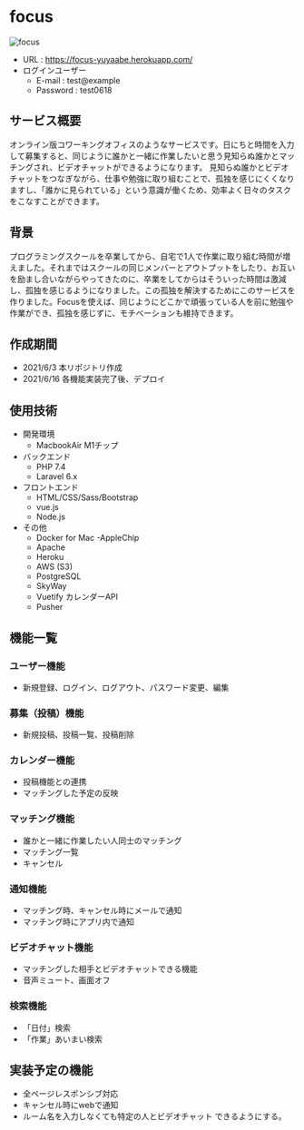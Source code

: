 # focus
![focus](https://user-images.githubusercontent.com/76641435/122337361-3610df80-cf79-11eb-9700-844a176dd63d.png)

* URL : https://focus-yuyaabe.herokuapp.com/
* ログインユーザー
  * E-mail : test@example
  * Password : test0618

## サービス概要
オンライン版コワーキングオフィスのようなサービスです。日にちと時間を入力して募集すると、同じように誰かと一緒に作業したいと思う見知らぬ誰かとマッチングされ、ビデオチャットができるようになります。
見知らぬ誰かとビデオチャットをつなぎながら、仕事や勉強に取り組むことで、孤独を感じにくくなりますし、「誰かに見られている」という意識が働くため、効率よく日々のタスクをこなすことができます。

## 背景
プログラミングスクールを卒業してから、自宅で1人で作業に取り組む時間が増えました。それまではスクールの同じメンバーとアウトプットをしたり、お互いを励まし合いながらやってきたのに、卒業をしてからはそういった時間は激減し、孤独を感じるようになりました。この孤独を解決するためにこのサービスを作りました。Focusを使えば、同じようにどこかで頑張っている人を前に勉強や作業ができ、孤独を感じずに、モチベーションも維持できます。

## 作成期間
* 2021/6/3 本リポジトリ作成
* 2021/6/16 各機能実装完了後、デプロイ

## 使用技術
* 開発環境
  * MacbookAir M1チップ
* バックエンド
  * PHP 7.4
  * Laravel 6.x
* フロントエンド
  * HTML/CSS/Sass/Bootstrap
  * vue.js
  * Node.js
* その他
  * Docker for Mac -AppleChip
  * Apache
  * Heroku
  * AWS (S3)
  * PostgreSQL
  * SkyWay
  * Vuetify カレンダーAPI
  * Pusher 

## 機能一覧
### ユーザー機能
* 新規登録、ログイン、ログアウト、パスワード変更、編集
### 募集（投稿）機能
* 新規投稿、投稿一覧、投稿削除
### カレンダー機能
* 投稿機能との連携
* マッチングした予定の反映
### マッチング機能
* 誰かと一緒に作業したい人同士のマッチング
* マッチング一覧
* キャンセル
### 通知機能
* マッチング時、キャンセル時にメールで通知
* マッチング時にアプリ内で通知
### ビデオチャット機能
* マッチングした相手とビデオチャットできる機能
* 音声ミュート、画面オフ
### 検索機能
* 「日付」検索
* 「作業」あいまい検索

## 実装予定の機能
* 全ページレスポンシブ対応
* キャンセル時にwebで通知
* ルーム名を入力しなくても特定の人とビデオチャット
できるようにする。

